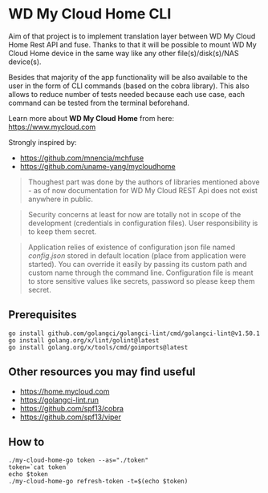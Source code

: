 # WD My Cloud Home CLI

Aim of that project is to implement translation layer between WD My Cloud Home Rest API and fuse. Thanks to that it will be possible to mount WD My Cloud Home device in the same way like any other file(s)/disk(s)/NAS device(s).

Besides that majority of the app functionality will be also available to the user in the form of CLI commands (based on the cobra library). This also allows to reduce number of tests needed because each use case, each command can be tested from the terminal beforehand.

Learn more about <strong>WD My Cloud Home</strong> from here: https://www.mycloud.com

Strongly inspired by:
- https://github.com/mnencia/mchfuse
- https://github.com/uname-yang/mycloudhome

> Thoughest part was done by the authors of libraries mentioned above - as of now documentation for WD My Cloud REST Api does not exist anywhere in public. 

> Security concerns at least for now are totally not in scope of the development (credentials in configuration files). User responsibility is to keep them secret.

> Application relies of existence of configuration json file named <em>config.json</em> stored in default location (place from application were started). You can override it easily by passing its custom path and custom name through the command line. Configuration file is meant to store sensitive values like secrets, password so please keep them secret. 

## Prerequisites
```
go install github.com/golangci/golangci-lint/cmd/golangci-lint@v1.50.1
go install golang.org/x/lint/golint@latest
go install golang.org/x/tools/cmd/goimports@latest
```

## Other resources you may find useful
- https://home.mycloud.com
- https://golangci-lint.run
- https://github.com/spf13/cobra
- https://github.com/spf13/viper

## How to

```
./my-cloud-home-go token --as="./token"
token=`cat token`
echo $token
./my-cloud-home-go refresh-token -t=$(echo $token)
```